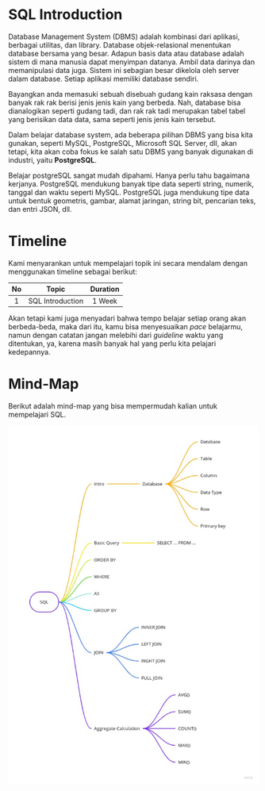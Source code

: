 # SQL Introduction

Database Management System (DBMS) adalah kombinasi dari aplikasi, berbagai utilitas, dan library. Database objek-relasional menentukan database bersama yang besar.
Adapun basis data atau database adalah sistem di mana manusia dapat menyimpan datanya. Ambil data darinya dan memanipulasi data juga. Sistem ini sebagian besar dikelola oleh server dalam database. Setiap aplikasi memiliki database sendiri.

Bayangkan anda memasuki sebuah disebuah gudang kain raksasa dengan banyak rak rak berisi jenis jenis kain yang berbeda. Nah, database bisa dianalogikan seperti gudang tadi, dan rak rak tadi merupakan tabel tabel yang berisikan data data, sama seperti jenis jenis kain tersebut.

Dalam belajar database system, ada beberapa pilihan DBMS yang bisa kita gunakan, seperti MySQL, PostgreSQL, Microsoft SQL Server, dll, akan tetapi, kita akan coba fokus ke salah satu DBMS yang banyak digunakan di industri, yaitu **PostgreSQL**.

Belajar postgreSQL sangat mudah dipahami. Hanya perlu tahu bagaimana kerjanya. PostgreSQL mendukung banyak tipe data seperti string, numerik, tanggal dan waktu seperti MySQL. PostgreSQL juga mendukung tipe data untuk bentuk geometris, gambar, alamat jaringan, string bit, pencarian teks, dan entri JSON, dll.

# Timeline

Kami menyarankan untuk mempelajari topik ini secara mendalam dengan menggunakan timeline sebagai berikut:

| No  | Topic            | Duration |
|:---:|:----------------:|:--------:|
| 1   | SQL Introduction | 1 Week   |

Akan tetapi kami juga menyadari bahwa tempo belajar setiap orang akan berbeda-beda, maka dari itu, kamu bisa menyesuaikan *pace* belajarmu, namun dengan catatan jangan melebihi dari *guideline* waktu yang ditentukan, ya, karena masih banyak hal yang perlu kita pelajari kedepannya.

# Mind-Map

Berikut adalah mind-map yang bisa mempermudah kalian untuk mempelajari SQL.

![](images/SQL%20Mind%20Map.jpg)
